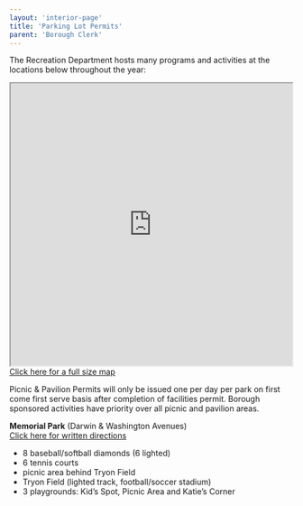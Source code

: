 ```yaml
---
layout: 'interior-page'
title: 'Parking Lot Permits'
parent: 'Borough Clerk'
---
```


The Recreation Department hosts many programs and activities at the locations below throughout the year:

<div class="float-end">
  <div><iframe src="https://www.google.com/maps/d/u/0/embed?mid=1WVoYuLhlgbG0-VHyTfldlrtBupQ3VNc&ehbc=2E312F" width="500" height="500"></iframe></div>
  <div><a href="https://www.google.com/maps/d/u/0/viewer?mid=z9E2BG8u0Qag.ktvpfdZ0zmPo">Click here for a full size map</a></div>
</div>

Picnic & Pavilion Permits will only be issued one per day per park on first come first serve basis after completion of facilities permit. Borough sponsored activities have priority over all picnic and pavilion areas.

**Memorial Park** (Darwin & Washington Avenues)  
[Click here for written directions](memorial-field-directions/)

* 8 baseball/softball diamonds (6 lighted)
* 6 tennis courts
* picnic area behind Tryon Field
* Tryon Field (lighted track, football/soccer stadium)
* 3 playgrounds: Kid’s Spot, Picnic Area and Katie’s Corner
